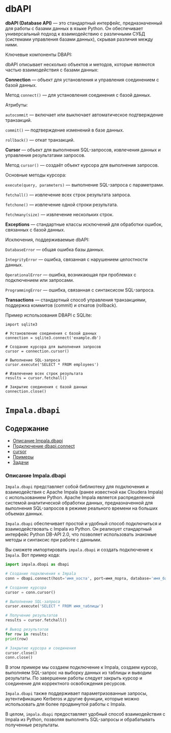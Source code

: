 # **dbAPI**

**dbAPI (Database API)** — это стандартный интерфейс, предназначенный для работы с базами данных в языке Python. 
Он обеспечивает универсальный подход к взаимодействию с различными СУБД (системами управления базами данных), скрывая различия между ними.

Ключевые компоненты DBAPI:

dbAPI описывает несколько объектов и методов, которые являются частью взаимодействия с базами данных:

**Connection** — объект для установления и управления соединением с базой данных.

Метод `connect()` — для установления соединения с базой данных.

Атрибуты:

`autocommit` — включает или выключает автоматическое подтверждение транзакций.

`commit()` — подтверждение изменений в базе данных.

`rollback()` — откат транзакций.

**Cursor** — объект для выполнения SQL-запросов, извлечения данных и управления результатами запросов.

Метод `cursor()` — создаёт объект курсора для выполнения запросов.

Основные методы курсора:

`execute(query, parameters)` — выполнение SQL-запроса с параметрами.

`fetchall()` — извлечение всех строк результата запроса.

`fetchone()` — извлечение одной строки результата.

`fetchmany(size)` — извлечение нескольких строк.

**Exceptions** — стандартные классы исключений для обработки ошибок, связанных с базой данных.

Исключения, поддерживаемые dbAPI:

`DatabaseError` — общая ошибка базы данных.

`IntegrityError` — ошибка, связанная с нарушением целостности данных.

`OperationalError` — ошибка, возникающая при проблемах с подключением или запросами.

`ProgrammingError` — ошибка, связанная с синтаксисом SQL-запроса.

**Transactions** — стандартный способ управления транзакциями, поддержка коммитов (commit) и откатов (rollback).

Пример использования DBAPI с SQLite:

```
import sqlite3

# Установление соединения с базой данных
connection = sqlite3.connect('example.db')

# Создание курсора для выполнения запросов
cursor = connection.cursor()

# Выполнение SQL-запроса
cursor.execute('SELECT * FROM employees')

# Извлечение всех строк результата
results = cursor.fetchall()

# Закрытие соединения с базой данных
connection.close()
```

# `Impala.dbapi`

## Содержание

 - [Описание Impala.dbapi](#title)
 - [Подключение dbapi.connect](#title2)
 - [cursor](#cursor)
 - [Примеры](#Примеры)
 - [Задачи](#Задачи)

### <a id="title">Описание Impala.dbapi<a/>
```Impala.dbapi``` представляет собой библиотеку для подключения и взаимодействия с Apache Impala (ранее известной как Cloudera Impala) с использованием Python. Apache Impala является распределенной системой аналитической обработки данных, предназначенной для выполнения SQL-запросов в режиме реального времени на больших объемах данных.

```Impala.dbapi``` обеспечивает простой и удобный способ подключиться и взаимодействовать с Impala из Python. Он реализует стандартный интерфейс Python DB-API 2.0, что позволяет использовать знакомые методы и синтаксис при работе с данными.

Вы сможете импортировать ```impala.dbapi``` и создать подключение к ```Impala```. Вот пример кода:

```python
import impala.dbapi as dbapi

# Создание подключения к Impala
conn = dbapi.connect(host='имя_хоста', port=имя_порта, database='имя_базы_данных')

# Создание курсора
cursor = conn.cursor()

# Выполнение SQL-запроса
cursor.execute('SELECT * FROM имя_таблицы')

# Получение результатов
results = cursor.fetchall()

# Вывод результатов
for row in results:
print(row)

# Закрытие курсора и соединения
cursor.close()
conn.close()
```

В этом примере мы создаем подключение к Impala, создаем курсор, выполняем SQL-запрос на выборку данных из таблицы и выводим результаты. По завершении работы следует закрыть курсор и соединение для корректного освобождения ресурсов.

```Impala.dbapi``` также поддерживает параметризованные запросы, аутентификацию Kerberos и другие функции, которые можно использовать для более продвинутой работы с Impala.

В целом, ```impala.dbapi``` предоставляет удобный способ взаимодействия с Impala из Python, позволяя выполнять SQL-запросы и обрабатывать полученные результаты.
